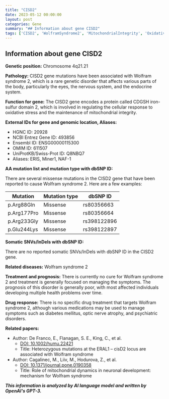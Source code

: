 ```yaml
---
title: "CISD2"
date: 2023-05-12 00:00:00
layout: post
categories: Gene
summary: "## Information about gene CISD2"
tags: ['CISD2', 'WolframSyndrome2', 'MitochondrialIntegrity', 'OxidativeStress', 'MissenseMutations', 'SymptomManagement', 'Prognosis', 'MitochondrialDynamics']
---
```


## Information about gene CISD2

**Genetic position:** Chromosome 4q21.21

**Pathology:** CISD2 gene mutations have been associated with Wolfram syndrome 2, which is a rare genetic disorder that affects various parts of the body, particularly the eyes, the nervous system, and the endocrine system.

**Function for gene:** The CISD2 gene encodes a protein called CDGSH iron-sulfur domain 2, which is involved in regulating the cellular response to oxidative stress and the maintenance of mitochondrial integrity.

**External IDs for gene and genomic location, Aliases:**
- HGNC ID: 20928
- NCBI Entrez Gene ID: 493856
- Ensembl ID: ENSG00000115300
- OMIM ID: 611507
- UniProtKB/Swiss-Prot ID: Q8NBQ7
- Aliases: ERIS, Miner1, NAF-1

**AA mutation list and mutation type with dbSNP ID:**

There are several missense mutations in the CISD2 gene that have been reported to cause Wolfram syndrome 2. Here are a few examples:

| Mutation | Mutation type | dbSNP ID |
| -------- | ------------- | -------- |
| p.Arg88Gln | Missense | rs80356663 |
| p.Arg177Pro | Missense | rs80356664 |
| p.Arg233Gly | Missense | rs398122896 |
| p.Glu244Lys | Missense | rs398122897 |

**Somatic SNVs/InDels with dbSNP ID:** 

There are no reported somatic SNVs/InDels with dbSNP ID in the CISD2 gene.

**Related diseases:** Wolfram syndrome 2

**Treatment and prognosis:** There is currently no cure for Wolfram syndrome 2 and treatment is generally focused on managing the symptoms. The prognosis of this disorder is generally poor, with most affected individuals developing multiple health problems over time.

**Drug response:** There is no specific drug treatment that targets Wolfram syndrome 2, although various medications may be used to manage symptoms such as diabetes mellitus, optic nerve atrophy, and psychiatric disorders.

**Related papers:** 

- Author: De Franco, E., Flanagan, S. E., King, C., et al.
  - [DOI: 10.1002/humu.22421]([Click](https://doi.org/10.1002/humu.22421))
  - Title: Heterozygous mutations at the ERAL1 – cisD2 locus are associated with Wolfram syndrome
- Author: Cagalinec, M., Liiv, M., Hodurova, Z., et al.
  - [DOI: 10.1371/journal.pone.0190358]([Click](https://doi.org/10.1371/journal.pone.0190358))
  - Title: Role of mitochondrial dynamics in neuronal development: mechanism for Wolfram syndrome

**_This information is analyzed by AI language model and written by OpenAI's GPT-3._**